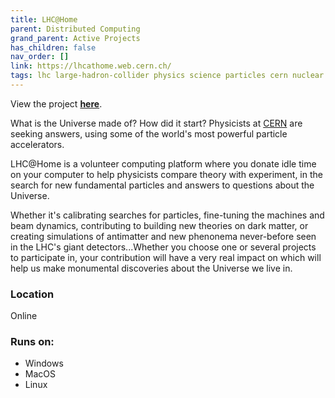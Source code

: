 ```yaml
---
title: LHC@Home
parent: Distributed Computing
grand_parent: Active Projects
has_children: false
nav_order: []
link: https://lhcathome.web.cern.ch/
tags: lhc large-hadron-collider physics science particles cern nuclear
---
```


View the project [**here**](https://lhcathome.web.cern.ch/).

What is the Universe made of? How did it start? Physicists at [CERN](http://cern.ch/) are seeking answers, using some of the world's most powerful particle accelerators.

LHC@Home is a volunteer computing platform where you donate idle time on your computer to help physicists compare theory with experiment, in the search for new fundamental particles and answers to questions about the Universe.

Whether it's calibrating searches for particles, fine-tuning the machines and beam dynamics, contributing to building new theories on dark matter, or creating simulations of antimatter and new phenonema never-before seen in the LHC's giant detectors...Whether you choose one or several projects to participate in, your contribution will have a very real impact on which will help us make monumental discoveries about the Universe we live in.


### Location
Online

### Runs on:
- Windows
- MacOS
- Linux
